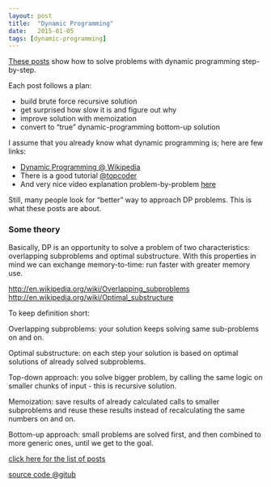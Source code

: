 ```yaml
---
layout: post
title:  "Dynamic Programming"
date:   2015-01-05
tags: [dynamic-programming]
---
```


<a href="{{ site.baseurl }}/tag/dynamic-programming/" target="_blank">These posts</a> show how to solve problems with dynamic programming step-by-step.

Each post follows a plan:

 - build brute force recursive solution
 - get surprised how slow it is and figure out why
 - improve solution with memoization
 - convert to “true” dynamic-programming bottom-up solution

I assume that you already know what dynamic programming is; here are few links:

 - <a href="http://en.wikipedia.org/wiki/Dynamic_programming" target="_blank">Dynamic Programming @ Wikipedia</a>
 - There is a good tutorial <a href="http://www.topcoder.com/tc?d1=tutorials&d2=dynProg&module=Static" target="_blank">@topcoder</a>
 - And very nice video explanation problem-by-problem <a href="http://people.cs.clemson.edu/~bcdean/dp_practice/" target="_blank">here</a>

Still, many people look for “better” way to approach DP problems. This is what these posts are about.

### Some theory

Basically, DP is an opportunity to solve a problem of two characteristics: overlapping subproblems and optimal substructure. With this properties in mind we can exchange memory-to-time: run faster with greater memory use.

<a href="http://en.wikipedia.org/wiki/Overlapping_subproblems" target="_blank">http://en.wikipedia.org/wiki/Overlapping_subproblems</a><br/>
<a href="http://en.wikipedia.org/wiki/Optimal_substructure" target="_blank">http://en.wikipedia.org/wiki/Optimal_substructure</a>

To keep definition short:

Overlapping subproblems: your solution keeps solving same sub-problems on and on.

Optimal substructure: on each step your solution is based on optimal solutions of already solved subproblems.

Top-down approach: you solve bigger problem, by calling the same logic on smaller chunks of input - this is recursive solution.

Memoization: save results of already calculated calls to smaller subproblems and reuse these results instead of recalculating the same numbers on and on.

Bottom-up approach: small problems are solved first, and then combined to more generic ones, until we get to the goal.

<a href="{{ site.baseurl }}/tag/dynamic-programming/" target="_blank">click here for the list of posts</a>

<a href="https://github.com/andrewromanenco/dynamic-programming/" target="_blank">source code @gitub</a>